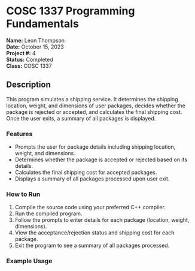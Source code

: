 # COSC 1337 Programming Fundamentals

**Name:** Leon Thompson  
**Date:** October 15, 2023  
**Project #:** 4  
**Status:** Completed  
**Class:** COSC 1337

## Description

This program simulates a shipping service. It determines the shipping location, weight, and dimensions of user packages, decides whether the package is rejected or accepted, and calculates the final shipping cost. Once the user exits, a summary of all packages is displayed.

### Features

- Prompts the user for package details including shipping location, weight, and dimensions.
- Determines whether the package is accepted or rejected based on its details.
- Calculates the final shipping cost for accepted packages.
- Displays a summary of all packages processed upon user exit.

### How to Run

1. Compile the source code using your preferred C++ compiler.
2. Run the compiled program.
3. Follow the prompts to enter details for each package (location, weight, dimensions).
4. View the acceptance/rejection status and shipping cost for each package.
5. Exit the program to see a summary of all packages processed.

### Example Usage

